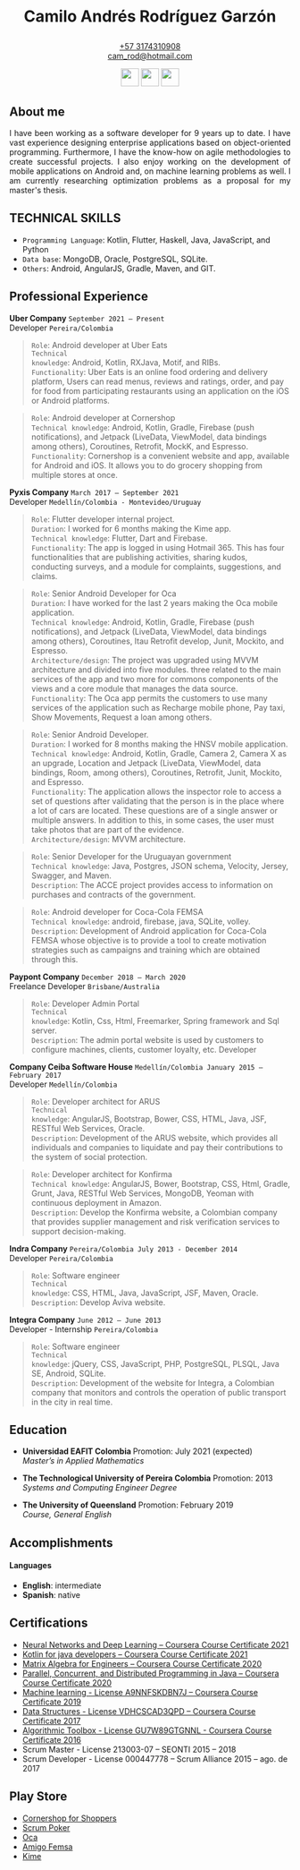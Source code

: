 <h1><p align="center">Camilo Andr&eacute;s Rodr&iacute;guez Garz&oacute;n</p></h1>

<p align="center"><a href='https://wa.me/+573174310908' target='_blank'>+57 3174310908</a><br>
  <a href="mailto:cam_rod@hotmail.com?">cam_rod@hotmail.com</a></p>
  

<div>
  <p align="center">
    <a href="https://stackoverflow.com/users/11279246/camroga" target='_blank'>
      <img src="https://cdn-icons-png.flaticon.com/512/2111/2111628.png" width="32px" height="32px" /></a>
    <a href="https://www.linkedin.com/in/camilo-rodriguez-garzon/" target='_blank'>
      <img src="https://cdn-icons-png.flaticon.com/512/145/145807.png" width="32px" height="32px" /></a>
    <a href="https://github.com/camroga/" target='_blank'>
      <img src="https://cdn-icons-png.flaticon.com/512/733/733609.png" width="32px" height="32px" />
    </a> 
  </p>
</div>

## About me

<p align="justify"> I have been working as a software developer for 9 years up to date. I have vast experience designing enterprise applications based on object-oriented programming. Furthermore, I have the know-how on agile methodologies to create successful projects. I also enjoy working on the development of mobile applications on Android and, on machine learning problems as well. I am currently researching optimization problems as a proposal for my master's thesis. </p>

## TECHNICAL SKILLS

<ul>
  <li><code>Programming Language</code>: Kotlin, Flutter, Haskell, Java, JavaScript, and Python</li>
  <li><code>Data base</code>: MongoDB, Oracle, PostgreSQL, SQLite.</li>
  <li><code>Others</code>: Android, AngularJS, Gradle, Maven, and GIT.</li>
</ul>

## Professional Experience

<p> <strong>Uber Company</strong> <code>September 2021 – Present</code> <br> 
  Developer <code>Pereira/Colombia</code></p>
  
> <code>Role</code>: Android developer at Uber Eats<br>
<code>Technical knowledge</code>: Android, Kotlin, RXJava, Motif, and RIBs.<br>
<code>Functionality</code>: Uber Eats is an online food ordering and delivery platform, Users can read menus, reviews and
ratings, order, and pay for food from participating restaurants using an application on the iOS or Android platforms.<br>
  
> <code>Role</code>: Android developer at Cornershop<br>
<code>Technical knowledge</code>: Android, Kotlin, Gradle, Firebase (push notifications), and Jetpack (LiveData, ViewModel, data bindings among others), Coroutines, Retrofit, MockK, and Espresso. <br>
<code>Functionality</code>: Cornershop is a convenient website and app, available for Android and iOS. It allows you to do grocery shopping from multiple stores at once.

<p> <strong>Pyxis Company</strong> <code>March 2017 – September 2021</code> <br> 
  Developer <code>Medellín/Colombia - Montevideo/Uruguay</code></p> 

> <code>Role</code>: Flutter developer internal project. <br>
<code>Duration</code>: I worked for 6 months making the Kime app. <br>
<code>Technical knowledge</code>: Flutter, Dart and Firebase. <br>
<code>Functionality</code>: The app is logged in using Hotmail 365. This has four functionalities that are publishing activities, sharing kudos, conducting surveys, and a module for complaints, suggestions, and claims.

> <code>Role</code>: Senior Android Developer for Oca <br>
<code>Duration</code>: I have worked for the last 2 years making the Oca mobile application. <br>
<code>Technical knowledge</code>: Android, Kotlin, Gradle, Firebase (push notifications), and Jetpack (LiveData, ViewModel, data bindings among others), Coroutines, Itau Retrofit develop, Junit, Mockito, and Espresso. <br>
<code>Architecture/design</code>: The project was upgraded using MVVM architecture and divided into five modules. three related to the main services of the app and two more for commons components of the views and a core module that manages the data source. <br>
<code>Functionality</code>: The Oca app permits the customers to use many services of the application such as Recharge mobile phone, Pay taxi, Show Movements, Request a loan among others.

> <code>Role</code>: Senior Android Developer. <br>
<code>Duration</code>: I worked for 8 months making the HNSV mobile application. <br>
<code>Technical knowledge</code>: Android, Kotlin, Gradle, Camera 2, Camera X as an upgrade, Location and Jetpack (LiveData, ViewModel, data bindings, Room, among others), Coroutines, Retrofit, Junit, Mockito, and Espresso. <br>
<code>Functionality</code>: The application allows the inspector role to access a set of questions after validating that the person is in the place where a lot of cars are located. These questions are of a single answer or multiple answers. In addition to this, in some cases, the user must take photos that are part of the evidence. <br>
<code>Architecture/design</code>: MVVM architecture.

> <code>Role</code>: Senior Developer for the Uruguayan government <br>
<code>Technical knowledge</code>: Java, Postgres, JSON schema, Velocity, Jersey, Swagger, and Maven. <br>
<code>Description</code>: The ACCE project provides access to information on purchases and contracts of the government.

> <code>Role</code>: Android developer for Coca-Cola FEMSA <br>
<code>Technical knowledge</code>: android, firebase, java, SQLite, volley. <br>
<code>Description</code>: Development of Android application for Coca-Cola FEMSA whose objective is to provide a tool to
create motivation strategies such as campaigns and training which are obtained through this.

<p> <strong>Paypont Company</strong> <code>December 2018 – March 2020 </code> <br> 
  Freelance Developer <code>Brisbane/Australia</code></p> 

> <code>Role</code>: Developer Admin Portal <br>
<code>Technical knowledge</code>: Kotlin, Css, Html, Freemarker, Spring framework and Sql server. <br>
<code>Description</code>: The admin portal website is used by customers to configure machines, clients, customer loyalty, etc.
Developer

<p> <strong>Company Ceiba Software House</strong> <code>Medellín/Colombia January 2015 – February 2017</code> <br> 
  Developer <code>Medellín/Colombia</code></p> 

> <code>Role</code>: Developer architect for ARUS <br>
<code>Technical knowledge</code>: AngularJS, Bootstrap, Bower, CSS, HTML, Java, JSF, RESTful Web Services, Oracle. <br>
<code>Description</code>: Development of the ARUS website, which provides all individuals and companies to liquidate and pay their contributions to the system of social protection.

> <code>Role</code>: Developer architect for Konfirma <br> 
<code>Technical knowledge</code>: AngularJS, Bower, Bootstrap, CSS, Html, Gradle, Grunt, Java, RESTful Web Services, MongoDB, Yeoman with continuous deployment in Amazon. <br> 
<code>Description</code>: Develop the Konfirma website, a Colombian company that provides supplier management and risk verification services to support decision-making.

<p> <strong>Indra Company</strong> <code>Pereira/Colombia July 2013 - December 2014</code> <br> 
  Developer <code>Pereira/Colombia</code></p> 

> <code>Role</code>: Software engineer <br>
<code>Technical knowledge</code>: CSS, HTML, Java, JavaScript, JSF, Maven, Oracle. <br> 
<code>Description</code>: Develop Aviva website.

<p> <strong>Integra Company</strong> <code>June 2012 – June 2013</code> <br> 
  Developer - Internship <code>Pereira/Colombia</code></p> 

> <code>Role</code>: Software engineer <br>
<code>Technical knowledge</code>: jQuery, CSS, JavaScript, PHP, PostgreSQL, PLSQL, Java SE, Android, SQLite. <br>
<code>Description</code>: Development of the website for Integra, a Colombian company that monitors and controls the
operation of public transport in the city in real time.

## Education

- <p><b>Universidad EAFIT Colombia </b> Promotion: July 2021 (expected) <br> <i>Master’s in Applied Mathematics</i></p>                                           

- <p><b>The Technological University of Pereira Colombia</b>  Promotion: 2013 <br> <i>Systems and Computing Engineer Degree</i></p>

- <p><b>The University of Queensland</b> Promotion: February 2019 <br> <i>Course, General English</i></p>
                                           

## Accomplishments
#### Languages

- **English**: intermediate 
- **Spanish**: native

## Certifications

<ul>
  <li><a href="https://www.coursera.org/account/accomplishments/verify/P83G2UXZQPK2" target='_blank'>Neural Networks and Deep Learning – Coursera Course Certificate 2021</a></li>
  <li><a href="https://www.coursera.org/account/accomplishments/verify/JZ2HH6ZG8PZ3" target='_blank'>Kotlin for java developers – Coursera Course Certificate 2021</a></li>
  <li><a href="https://www.coursera.org/account/accomplishments/verify/PWZDQCTZD4NS?utm_source=ios&utm_medium=certificate&utm_content=cert_image&utm_campaign=sharing_cta&utm_product=course" target='_blank'>Matrix Algebra for Engineers – Coursera Course Certificate 2020</a></li>
  <li><a href="https://www.coursera.org/account/accomplishments/specialization/VX4KHX8GCN7X?utm_source=link&utm_medium=certificate&utm_content=cert_image&utm_campaign=sharing_cta&utm_product=s12n" target='_blank'>Parallel, Concurrent, and Distributed Programming in Java – Coursera Course Certificate 2020</a></li>
  <li><a href="https://www.coursera.org/account/accomplishments/verify/A9NNFSKDBN7J" target='_blank'>Machine learning - License A9NNFSKDBN7J – Coursera Course Certificate 2019</a></li>
  <li><a href="https://www.coursera.org/account/accomplishments/verify/VDHCSCAD3QPD" target='_blank'>Data Structures - License VDHCSCAD3QPD – Coursera Course Certificate 2017</a></li>
  <li><a href="https://www.coursera.org/account/accomplishments/verify/GU7W89GTGNNL" target='_blank'>Algorithmic Toolbox - License GU7W89GTGNNL - Coursera Course Certificate 2016</a></li>
  <li>Scrum Master - License 213003-07 – SEONTI 2015 – 2018</li>
  <li>Scrum Developer - License 000447778 – Scrum Alliance 2015 – ago. de 2017</li>
</ul> 

## Play Store

<ul>
  <li><a href="https://play.google.com/store/apps/details?id=com.cornershopapp.shopper.android" target='_blank'>Cornershop for Shoppers</a></li>
  <li><a href="https://play.google.com/store/apps/details?id=com.buildreams.scrumpoker" target='_blank'>Scrum Poker</a></li>
  <li><a href="https://play.google.com/store/apps/details?id=uy.com.oca.ocatarjetas" target='_blank'>Oca</a></li>
  <li><a href="https://play.google.com/store/apps/details?id=com.kof.amigofemsa" target='_blank'>Amigo Femsa</a></li>
  <li><a href="https://play.google.com/store/apps/details?id=com.pyxis.kime" target='_blank'>Kime</a></li>
</ul>

